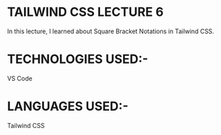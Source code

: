 <h1>TAILWIND CSS LECTURE 6</h1>
<p>In this lecture, I learned about Square Bracket Notations in Tailwind CSS.</p>
<h1>TECHNOLOGIES USED:-</h1>
<p>VS Code</p>
<h1>LANGUAGES USED:-</h1>
<p>Tailwind CSS</p>